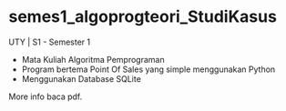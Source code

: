 # semes1_algoprogteori_StudiKasus
UTY | S1 - Semester 1 
- Mata Kuliah Algoritma Pemprograman 
- Program bertema Point Of Sales yang simple menggunakan Python
- Menggunakan Database SQLite

More info baca pdf.
